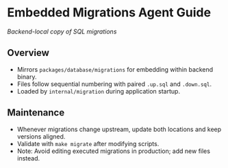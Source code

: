 # Embedded Migrations Agent Guide
*Backend-local copy of SQL migrations*

## Overview
- Mirrors `packages/database/migrations` for embedding within backend binary.
- Files follow sequential numbering with paired `.up.sql` and `.down.sql`.
- Loaded by `internal/migration` during application startup.

## Maintenance
- Whenever migrations change upstream, update both locations and keep versions aligned.
- Validate with `make migrate` after modifying scripts.
- Note: Avoid editing executed migrations in production; add new files instead.
